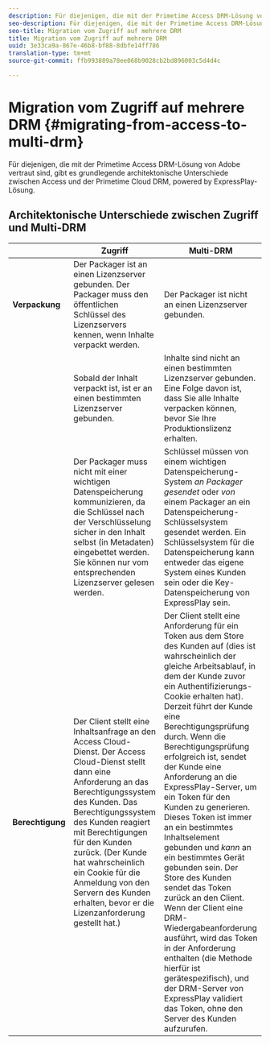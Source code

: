 ```yaml
---
description: Für diejenigen, die mit der Primetime Access DRM-Lösung von Adobe vertraut sind, gibt es grundlegende architektonische Unterschiede zwischen Access und der Primetime Cloud DRM, powered by ExpressPlay-Lösung.
seo-description: Für diejenigen, die mit der Primetime Access DRM-Lösung von Adobe vertraut sind, gibt es grundlegende architektonische Unterschiede zwischen Access und der Primetime Cloud DRM, powered by ExpressPlay-Lösung.
seo-title: Migration vom Zugriff auf mehrere DRM
title: Migration vom Zugriff auf mehrere DRM
uuid: 3e33ca9a-867e-46b8-bf88-8dbfe14ff786
translation-type: tm+mt
source-git-commit: ffb993889a78ee068b9028cb2bd896003c5d4d4c

---
```



# Migration vom Zugriff auf mehrere DRM {#migrating-from-access-to-multi-drm}

Für diejenigen, die mit der Primetime Access DRM-Lösung von Adobe vertraut sind, gibt es grundlegende architektonische Unterschiede zwischen Access und der Primetime Cloud DRM, powered by ExpressPlay-Lösung.

## Architektonische Unterschiede zwischen Zugriff und Multi-DRM

|  | Zugriff | Multi-DRM |
|---|---|---|
| **Verpackung** | Der Packager ist an einen Lizenzserver gebunden. Der Packager muss den öffentlichen Schlüssel des Lizenzservers kennen, wenn Inhalte verpackt werden. | Der Packager ist nicht an einen Lizenzserver gebunden. |
|  | Sobald der Inhalt verpackt ist, ist er an einen bestimmten Lizenzserver gebunden. | Inhalte sind nicht an einen bestimmten Lizenzserver gebunden. Eine Folge davon ist, dass Sie alle Inhalte verpacken können, bevor Sie Ihre Produktionslizenz erhalten. |
|  | Der Packager muss nicht mit einer wichtigen Datenspeicherung kommunizieren, da die Schlüssel nach der Verschlüsselung sicher in den Inhalt selbst (in Metadaten) eingebettet werden. Sie können nur vom entsprechenden Lizenzserver gelesen werden. | Schlüssel müssen von einem wichtigen Datenspeicherung-System *an Packager gesendet* oder *von* einem Packager an ein Datenspeicherung-Schlüsselsystem gesendet werden. Ein Schlüsselsystem für die Datenspeicherung kann entweder das eigene System eines Kunden sein oder die Key-Datenspeicherung von ExpressPlay sein. |
| **Berechtigung** | Der Client stellt eine Inhaltsanfrage an den Access Cloud-Dienst. Der Access Cloud-Dienst stellt dann eine Anforderung an das Berechtigungssystem des Kunden. Das Berechtigungssystem des Kunden reagiert mit Berechtigungen für den Kunden zurück. (Der Kunde hat wahrscheinlich ein Cookie für die Anmeldung von den Servern des Kunden erhalten, bevor er die Lizenzanforderung gestellt hat.) | Der Client stellt eine Anforderung für ein Token aus dem Store des Kunden auf (dies ist wahrscheinlich der gleiche Arbeitsablauf, in dem der Kunde zuvor ein Authentifizierungs-Cookie erhalten hat). Derzeit führt der Kunde eine Berechtigungsprüfung durch. Wenn die Berechtigungsprüfung erfolgreich ist, sendet der Kunde eine Anforderung an die ExpressPlay-Server, um ein Token für den Kunden zu generieren. Dieses Token ist immer an ein bestimmtes Inhaltselement gebunden und *kann* an ein bestimmtes Gerät gebunden sein. Der Store des Kunden sendet das Token zurück an den Client. Wenn der Client eine DRM-Wiedergabeanforderung ausführt, wird das Token in der Anforderung enthalten (die Methode hierfür ist gerätespezifisch), und der DRM-Server von ExpressPlay validiert das Token, ohne den Server des Kunden aufzurufen. |